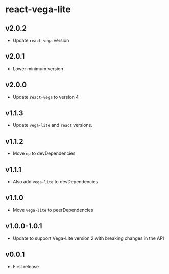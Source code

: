 # react-vega-lite

## v2.0.2
- Update `react-vega` version

## v2.0.1
- Lower minimum version

## v2.0.0
- Update `react-vega` to version 4

## v1.1.3
- Update `vega-lite` and `react` versions.

## v1.1.2
- Move `np` to devDependencies

## v1.1.1
- Also add `vega-lite` to devDependencies

## v1.1.0
- Move `vega-lite` to peerDependencies

## v1.0.0-1.0.1
- Update to support Vega-Lite version 2 with breaking changes in the API

## v0.0.1
- First release